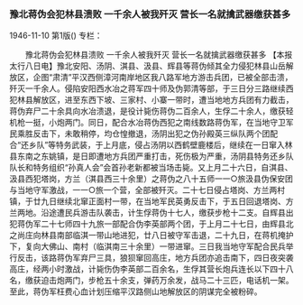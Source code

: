 ### 豫北蒋伪会犯林县溃败  一千余人被我歼灭  营长一名就擒武器缴获甚多

1946-11-10
第1版()
专栏：

　　豫北蒋伪会犯林县溃败
    一千余人被我歼灭
    营长一名就擒武器缴获甚多
    【本报太行八日电】豫北安阳、汤阴、淇县、汲县、辉县等蒋伪倾其全力侵犯林县山岳解放区，企图“肃清”平汉西侧漳河南岸地区我八路军地方游击兵团，已被全部击溃，歼灭一千余人。侵陷安阳西水冶之蒋军四十师及伪郭清等部，于三日分三路继续西犯林县解放区，进至东西下坡、三家村、小寨一带时，遭当地地方兵团有力截击，蒋伪弃尸二十余具向水冶溃退，是役计毙伤蒋伪二百余人，生俘二十余人，缴获轻机枪一挺，小炮两门。同日，配合水冶蒋伪西犯之南线数路蒋伪军，在当地守卫军民乘胜反击下，未敢稍停，均仓惶撤退，汤阴出犯之伪孙殿英三纵队两个团配合“还乡队”等特务武装，于上月底，侵占汤阴以西鹤壁鹿楼后，继续在一日窜入林县东南之东姚镇，是日即遭地方兵团严重打击，死伤极为严重，汤阴县特务还乡队队长和特务组织“孙真人会”会首孙老新都被当场击毙。又上月二十六日，自淇县、汲县西犯塔岗，方兰（淇县西三十余里）之蒋伪之八十五师一一○旅汲县伪保安团与当地守军激战，一一○旅一个营，全部被歼灭。二十七日侵占塔岗、方兰两村镇，于廿九日继续北窜正面村一带，在当地军民英勇反击下，于五日回退塔岗、方兰两地。沿途遭民兵游击队袭击，计生俘蒋伪十七人，缴获步枪十二支。自辉县出犯蒋伪军二十七师四十九旅一部配合伪李英部两个团，于上月二十七日，由辉县北之尚庄向林县南部临淇一带山地进犯，廿八日被守军击退，二十九日，在蒋机掩护下，复向大佛山、南村（临淇南三十余里）一带进窜。三日我当地守军配合民兵举行反击，该路蒋伪军弃尸三具，狼狈窜回高庄，地方兵团亦追击南下，四日夜突袭高庄，经两小时激战，计毙伤伪李英部二百余名，生俘其营长炮兵连长以下四十八名，缴获迫击炮两门，步枪五十余支，弹药万余发，战马二十三匹，电话机一架。至此，蒋伪军枉费心血计划压缩平汉路侧山地解放区的阴谋完全被粉碎。
